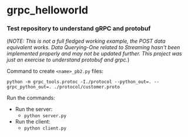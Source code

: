 # grpc_helloworld
### Test repository to understand gRPC and protobuf
(_NOTE: This is not a full fledged working example, the POST data equivalent works. Data Querying-One related to Streaming hasn't been implemented properly and may not be updated further. This project was just an exercise to understand protobuf and grpc._)

Command to create `<name>_pb2.py` files:
```
python -m grpc_tools.protoc -I./protocol --python_out=. --grpc_python_out=. ./protocol/customer.proto
```

Run the commands:

- Run the server:
   * `python server.py`
- Run the client: 
    * `python client.py`
